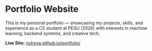 # Portfolio Website

This is my personal portfolio — showcasing my projects, skills, and experience as a CS student at PESU (2026) with interests in machine learning, backend systems, and creative tech.

**Live Site:** [nuhyya.github.io/portfolio/](https://nuhyya.github.io/portfolio/#)
